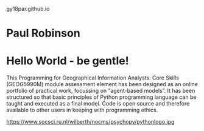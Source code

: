 gy18par.github.io 
# Paul Robinson
# Hello World - be gentle!

This Programming for Geographical Information Analysts: Core Skills (GEOG5990M) module assessment element has been designed as an online portfolio of practical work, focussing on “agent-based models”. It has been structured so that basic principles of Python programming language can be taught and executed as a final model. Code is open source and therefore available to other users in keeping with programming ethics.

https://www.socsci.ru.nl/wilberth/nocms/psychopy/pythonlogo.jpg
